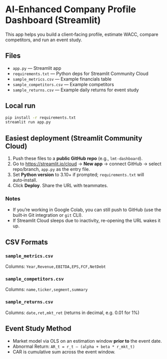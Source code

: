 
# AI‑Enhanced Company Profile Dashboard (Streamlit)

This app helps you build a client‑facing profile, estimate WACC, compare competitors, and run an event study.

## Files
- `app.py` — Streamlit app
- `requirements.txt` — Python deps for Streamlit Community Cloud
- `sample_metrics.csv` — Example financials table
- `sample_competitors.csv` — Example competitors
- `sample_returns.csv` — Example daily returns for event study

## Local run
```bash
pip install -r requirements.txt
streamlit run app.py
```

## Easiest deployment (Streamlit Community Cloud)
1. Push these files to a **public GitHub repo** (e.g., `lmt-dashboard`).
2. Go to https://streamlit.io/cloud → **New app** → connect GitHub → select repo/branch, `app.py` as the entry file.
3. Set **Python version** to 3.10+ if prompted; `requirements.txt` will auto‑install.
4. Click **Deploy**. Share the URL with teammates.

### Notes
- If you’re working in Google Colab, you can still push to GitHub (use the built‑in Git integration or `git` CLI).
- If Streamlit Cloud sleeps due to inactivity, re-opening the URL wakes it up.

## CSV Formats

### `sample_metrics.csv`
Columns: `Year,Revenue,EBITDA,EPS,FCF,NetDebt`

### `sample_competitors.csv`
Columns: `name,ticker,segment,summary`

### `sample_returns.csv`
Columns: `date,ret,mkt_ret` (returns in decimal, e.g. 0.01 for 1%)

## Event Study Method
- Market model via OLS on an estimation window **prior to** the event date.
- Abnormal Return: `AR_t = r_t – (alpha + beta * r_mkt_t)`
- CAR is cumulative sum across the event window.
